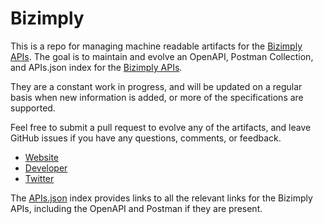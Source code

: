 # BizimplyThis is a repo for managing machine readable artifacts for the [Bizimply APIs](http://www.bizimply.com). The goal is to maintain and evolve an OpenAPI, Postman Collection, and APIs.json index for the [Bizimply APIs](http://www.bizimply.com).They are a constant work in progress, and will be updated on a regular basis when new information is added, or more of the specifications are supported.Feel free to submit a pull request to evolve any of the artifacts, and leave GitHub issues if you have any questions, comments, or feedback.- [Website](http://www.bizimply.com)- [Developer](http://www.bizimply.com)- [Twitter](https://twitter.com/Bizimply)The [APIs.json](https://github.com/api-evangelist/bizimply/blob/master/apis.json) index provides links to all the relevant links for the Bizimply APIs, including the OpenAPI and Postman if they are present.
